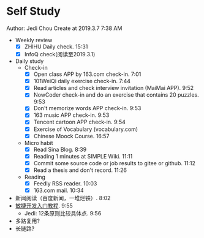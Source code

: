# Self Study

Author: Jedi Chou
Create at 2019.3.7 7:38 AM

* Weekly review
  -[x] ZHIHU Daily check. 15:31
  -[x] InfoQ check(阅读至2019.3.1)

* Daily study
  * Check-in
    -[x] Open class APP by 163.com check-in. 7:01
    -[x] 101WeiQi daily exercise check-in. 7:44
    -[x] Read articles and check interview invitation (MaiMai APP). 9:52
    -[x] NowCoder check-in and do an exercise that contains 20 puzzles. 9:53
    -[x] Don't memorize words APP check-in. 9:53
    -[x] 163 music APP check-in. 9:53
    -[x] Tencent cartoon APP check-in. 9:54
    -[x] Exercise of Vocabulary (vocabulary.com)
    -[x] Chinese Moock Course. 16:57

  * Micro habit
    -[x] Read Sina Blog. 8:39
    -[x] Reading 1 minutes at SIMPLE Wiki. 11:11
    -[x] Commit some source code or job results to gitee or github. 11:12
    -[x] Read a thesis and don't record. 11:26

  * Reading
    -[x] Feedly RSS reader. 10:03
    -[x] 163.com mail. 10:34

* 新闻阅读（百度新闻，一堆烂铁）. 8:02
* [敏捷开发入门教程](http://www.ruanyifeng.com/blog/2019/03/agile-development.html). 9:55
  * Jedi: 12条原则比较具体点. 9:56
* 多路复用?
* 长链路?